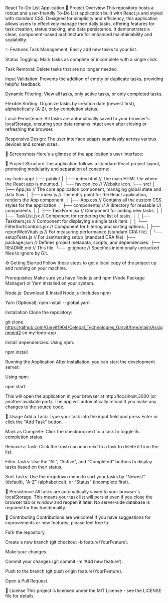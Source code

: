 React To-Do List Application
🚀 Project Overview
This repository hosts a robust and user-friendly To-Do List application built with React.js and styled with standard CSS. Designed for simplicity and efficiency, this application allows users to effectively manage their daily tasks, offering features for task creation, status tracking, and data persistence. It demonstrates a clean, component-based architecture for enhanced maintainability and scalability.

✨ Features
Task Management: Easily add new tasks to your list.

Status Toggling: Mark tasks as complete or incomplete with a single click.

Task Removal: Delete tasks that are no longer needed.

Input Validation: Prevents the addition of empty or duplicate tasks, providing helpful feedback.

Dynamic Filtering: View all tasks, only active tasks, or only completed tasks.

Flexible Sorting: Organize tasks by creation date (newest first), alphabetically (A-Z), or by completion status.

Local Persistence: All tasks are automatically saved to your browser's localStorage, ensuring your data remains intact even after closing or refreshing the browser.

Responsive Design: The user interface adapts seamlessly across various devices and screen sizes.

📸 Screenshots
Here's a glimpse of the application's user interface:

📁 Project Structure
The application follows a standard React project layout, promoting modularity and separation of concerns:

my-todo-app/
├── public/
│   ├── index.html       // The main HTML file where the React app is mounted.
│   └── favicon.ico      // Website icon.
├── src/
│   ├── App.jsx          // The core application component, managing global state and data flow.
│   ├── index.js         // The entry point for the React application, renders the App component.
│   ├── App.css          // Contains all the custom CSS styles for the application.
│   ├── components/      // A directory for reusable UI components.
│   │   ├── TaskForm.jsx           // Component for adding new tasks.
│   │   ├── TaskList.jsx           // Component for rendering the list of tasks.
│   │   ├── TaskItem.jsx           // Component for displaying a single task item.
│   │   └── FilterSortControls.jsx // Component for filtering and sorting options.
│   ├── reportWebVitals.js // For measuring performance (standard CRA file).
│   └── setupTests.js      // For Jest/testing setup (standard CRA file).
├── package.json         // Defines project metadata, scripts, and dependencies.
├── README.md            // This file.
└── .gitignore           // Specifies intentionally untracked files to ignore by Git.

⚙️ Getting Started
Follow these steps to get a local copy of the project up and running on your machine.

Prerequisites
Make sure you have Node.js and npm (Node Package Manager) or Yarn installed on your system.

Node.js: Download & Install Node.js (includes npm)

Yarn (Optional): npm install --global yarn

Installation
Clone the repository:

git clone https://github.com/Garvit1904/Celebal_Technologies_Garvit/tree/main/Assignment2
cd my-todo-app

Install dependencies:
Using npm:

npm install

Running the Application
After installation, you can start the development server:

Using npm:

npm start

This will open the application in your browser at http://localhost:3000 (or another available port). The app will automatically reload if you make any changes to the source code.

🎯 Usage
Add a Task: Type your task into the input field and press Enter or click the "Add Task" button.

Mark as Complete: Click the checkbox next to a task to toggle its completion status.

Remove a Task: Click the trash can icon next to a task to delete it from the list.

Filter Tasks: Use the "All", "Active", and "Completed" buttons to display tasks based on their status.

Sort Tasks: Use the dropdown menu to sort your tasks by "Newest" (default), "A-Z" (alphabetical), or "Status" (incomplete first).

💾 Persistence
All tasks are automatically saved to your browser's localStorage. This means your task list will persist even if you close the browser tab or window and reopen it later. No server-side database is required for this functionality.

🤝 Contributing
Contributions are welcome! If you have suggestions for improvements or new features, please feel free to:

Fork the repository.

Create a new branch (git checkout -b feature/YourFeature).

Make your changes.

Commit your changes (git commit -m 'Add new feature').

Push to the branch (git push origin feature/YourFeature).

Open a Pull Request.

📄 License
This project is licensed under the MIT License - see the LICENSE file for details.
